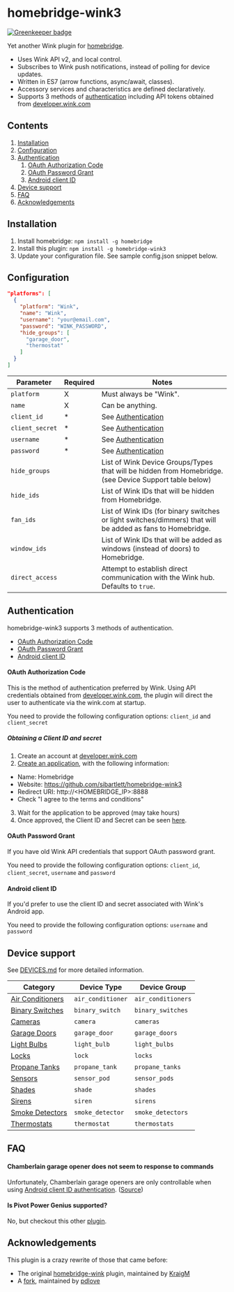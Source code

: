 # homebridge-wink3

[![Greenkeeper badge](https://badges.greenkeeper.io/sibartlett/homebridge-wink3.svg)](https://greenkeeper.io/)

Yet another Wink plugin for [homebridge](https://github.com/nfarina/homebridge).

* Uses Wink API v2, and local control.
* Subscribes to Wink push notifications, instead of polling for device updates.
* Written in ES7 (arrow functions, async/await, classes).
* Accessory services and characteristics are defined declaratively.
* Supports 3 methods of [authentication](#authentication) including API tokens obtained from [developer.wink.com](https://developer.wink.com)

## Contents

1. [Installation](#installation)
2. [Configuration](#configuration)
3. [Authentication](#authentication)
    1. [OAuth Authorization Code](#oauth-authorization-code)
    2. [OAuth Password Grant](#oauth-password-grant)
    3. [Android client ID](#android-client-id)
4. [Device support](#device-support)
4. [FAQ](#faq)
5. [Acknowledgements](#acknowledgements)

## Installation

1. Install homebridge: `npm install -g homebridge`
2. Install this plugin: `npm install -g homebridge-wink3`
3. Update your configuration file. See sample config.json snippet below.

## Configuration

```json
"platforms": [
  {
    "platform": "Wink",
    "name": "Wink",
    "username": "your@email.com",
    "password": "WINK_PASSWORD",
    "hide_groups": [
      "garage_door",
      "thermostat"
    ]
  }
]
```

| Parameter       | Required | Notes                                          |
| --------------- | -------- | ---------------------------------------------- |
| `platform`      | X        | Must always be "Wink".                         |
| `name`          | X        | Can be anything.                               |
| `client_id`     | *        | See [Authentication](#authentication) |
| `client_secret` | *        | See [Authentication](#authentication) |
| `username`     | *        | See [Authentication](#authentication) |
| `password` | *        | See [Authentication](#authentication) |
| `hide_groups`   |          | List of Wink Device Groups/Types that will be hidden from Homebridge. (see Device Support table below) |
| `hide_ids`      |          | List of Wink IDs that will be hidden from Homebridge. |
| `fan_ids`       |          | List of Wink IDs (for binary switches or light switches/dimmers) that will be added as fans to Homebridge. |
| `window_ids`    |          | List of Wink IDs that will be added as windows (instead of doors) to Homebridge. |
| `direct_access` |          | Attempt to establish direct communication with the Wink hub. Defaults to `true`. |

## Authentication

homebridge-wink3 supports 3 methods of authentication.

* [OAuth Authorization Code](#oauth-authorization-code)
* [OAuth Password Grant](#oauth-password-grant)
* [Android client ID](#android-client-id)

#### OAuth Authorization Code

This is the method of authentication preferred by Wink. Using API credentials obtained from [developer.wink.com](https://developer.wink.com), the plugin will direct the user to authenticate via the wink.com at startup.

You need to provide the following configuration options: `client_id` and `client_secret`

##### Obtaining a Client ID and secret

1. Create an account at [developer.wink.com](https://developer.wink.com)
2. [Create an application](https://developer.wink.com/clients/new), with the following information:
  * Name: Homebridge
  * Website: https://github.com/sibartlett/homebridge-wink3
  * Redirect URI: http://<HOMEBRIDGE_IP>:8888
  * Check "I agree to the terms and conditions"
3. Wait for the application to be approved (may take hours)
4. Once approved, the Client ID and Secret can be seen [here](https://developer.wink.com/clients).

#### OAuth Password Grant

If you have old Wink API credentials that support OAuth password grant.

You need to provide the following configuration options: `client_id`, `client_secret`, `username` and `password`

#### Android client ID

If you'd prefer to use the client ID and secret associated with Wink's Android app.

You need to provide the following configuration options: `username` and `password`

## Device support

See [DEVICES.md](DEVICES.md) for more detailed information.

| Category                                        | Device Type       | Device Group       |
|-------------------------------------------------|-------------------|--------------------|
| [Air Conditioners](DEVICES.md#air-conditioners) | `air_conditioner` | `air_conditioners` |
| [Binary Switches](DEVICES.md#binary-switches)   | `binary_switch`   | `binary_switches`  |
| [Cameras](DEVICES.md#cameras)                   | `camera`          | `cameras`          |
| [Garage Doors](DEVICES.md#garage-doors)         | `garage_door`     | `garage_doors`     |
| [Light Bulbs](DEVICES.md#light-bulbs)           | `light_bulb`      | `light_bulbs`      |
| [Locks](DEVICES.md#locks)                       | `lock`            | `locks`            |
| [Propane Tanks](DEVICES.md#propane-tanks)       | `propane_tank`    | `propane_tanks`    |
| [Sensors](DEVICES.md#sensors)                   | `sensor_pod`      | `sensor_pods`      |
| [Shades](DEVICES.md#shades)                     | `shade`           | `shades`           |
| [Sirens](DEVICES.md#sirens)                     | `siren`           | `sirens`           |
| [Smoke Detectors](DEVICES.md#smoke-detectors)   | `smoke_detector`  | `smoke_detectors`  |
| [Thermostats](DEVICES.md#thermostats)           | `thermostat`      | `thermostats`      |


## FAQ

#### Chamberlain garage opener does not seem to response to commands

Unfortunately, Chamberlain garage openers are only controllable when using [Android client ID authentication](#android-client-id). ([Source](https://github.com/python-wink/python-wink/issues/23#issuecomment-197431701))

#### Is Pivot Power Genius supported?

No, but checkout this other [plugin](https://www.npmjs.com/package/homebridge-pivot-power-genius).

## Acknowledgements

This plugin is a crazy rewrite of those that came before:

* The original [homebridge-wink](https://github.com/KraigM/homebridge-wink) plugin, maintained by [KraigM](https://github.com/KraigM)
* A [fork](https://github.com/pdlove/homebridge-wink), maintained by [pdlove](https://github.com/pdlove)

